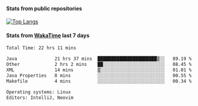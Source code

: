 #### Stats from public repositories

[![Top Langs](https://github-readme-stats.vercel.app/api/top-langs/?username=hyoghurt&layout=compact&exclude_repo=multiserver,docker_compose&langs_count=6)](https://github.com/anuraghazra/github-readme-stats)

#### Stats from [WakaTime](https://wakatime.com/@hyoghurt) last 7 days
<!--START_SECTION:waka-->

```txt
Total Time: 22 hrs 11 mins

Java              21 hrs 37 mins  ██████████████████████▒░░   89.19 %
Other             2 hrs 2 mins    ██░░░░░░░░░░░░░░░░░░░░░░░   08.45 %
XML               14 mins         ▒░░░░░░░░░░░░░░░░░░░░░░░░   01.01 %
Java Properties   8 mins          ░░░░░░░░░░░░░░░░░░░░░░░░░   00.55 %
Makefile          4 mins          ░░░░░░░░░░░░░░░░░░░░░░░░░   00.34 %

Operating systems: Linux
Editors: IntelliJ, Neovim
```

<!--END_SECTION:waka-->
